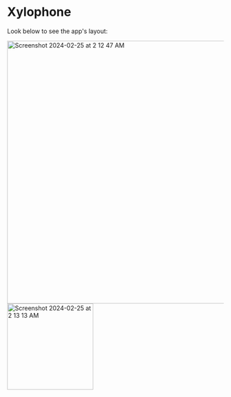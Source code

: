 # Xylophone
Look below to see the app's layout:

<img width="610" alt="Screenshot 2024-02-25 at 2 12 47 AM" src="https://github.com/smkilaru213/Xylophone/assets/160697161/4b17d565-a512-4951-ac70-2c0090ee401c">
<img width="200" alt="Screenshot 2024-02-25 at 2 13 13 AM" src="https://github.com/smkilaru213/Xylophone/assets/160697161/726f976e-c034-4b93-b0bf-05130a418194">
